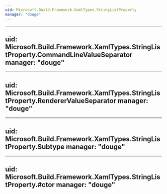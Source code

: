 ```yaml
---
uid: Microsoft.Build.Framework.XamlTypes.StringListProperty
manager: "douge"
---
```


---
uid: Microsoft.Build.Framework.XamlTypes.StringListProperty.CommandLineValueSeparator
manager: "douge"
---

---
uid: Microsoft.Build.Framework.XamlTypes.StringListProperty.RendererValueSeparator
manager: "douge"
---

---
uid: Microsoft.Build.Framework.XamlTypes.StringListProperty.Subtype
manager: "douge"
---

---
uid: Microsoft.Build.Framework.XamlTypes.StringListProperty.#ctor
manager: "douge"
---
